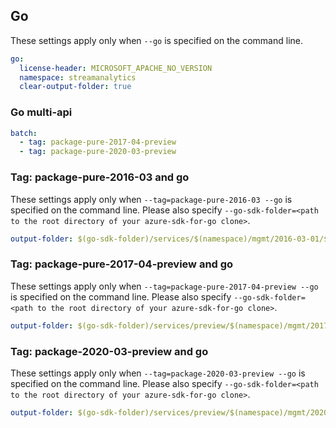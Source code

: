 ## Go

These settings apply only when `--go` is specified on the command line.

``` yaml $(go)
go:
  license-header: MICROSOFT_APACHE_NO_VERSION
  namespace: streamanalytics
  clear-output-folder: true
```

### Go multi-api

``` yaml $(go) && $(multiapi)
batch:
  - tag: package-pure-2017-04-preview
  - tag: package-pure-2020-03-preview
```

### Tag: package-pure-2016-03 and go

These settings apply only when `--tag=package-pure-2016-03 --go` is specified on the command line.
Please also specify `--go-sdk-folder=<path to the root directory of your azure-sdk-for-go clone>`.

``` yaml $(tag) == 'package-pure-2016-03' && $(go)
output-folder: $(go-sdk-folder)/services/$(namespace)/mgmt/2016-03-01/$(namespace)
```

### Tag: package-pure-2017-04-preview and go

These settings apply only when `--tag=package-pure-2017-04-preview --go` is specified on the command line.
Please also specify `--go-sdk-folder=<path to the root directory of your azure-sdk-for-go clone>`.

``` yaml $(tag) == 'package-pure-2017-04-preview' && $(go)
output-folder: $(go-sdk-folder)/services/preview/$(namespace)/mgmt/2017-04-01-preview/$(namespace)
```

### Tag: package-2020-03-preview and go

These settings apply only when `--tag=package-2020-03-preview --go` is specified on the command line.
Please also specify `--go-sdk-folder=<path to the root directory of your azure-sdk-for-go clone>`.

``` yaml $(tag) == 'package-2020-03-preview' && $(go)
output-folder: $(go-sdk-folder)/services/preview/$(namespace)/mgmt/2020-03-01-preview/$(namespace)
